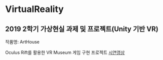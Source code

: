 # VirtualReality

2019 2학기 가상현실 과제 및 프로젝트(Unity 기반 VR)
---

작품명: ArtHouse

Oculus Rift를 활용한 VR Museum 게임 구현 프로젝트
[시연영상](https://www.youtube.com/watch?v=EaXO2I02ruM)
